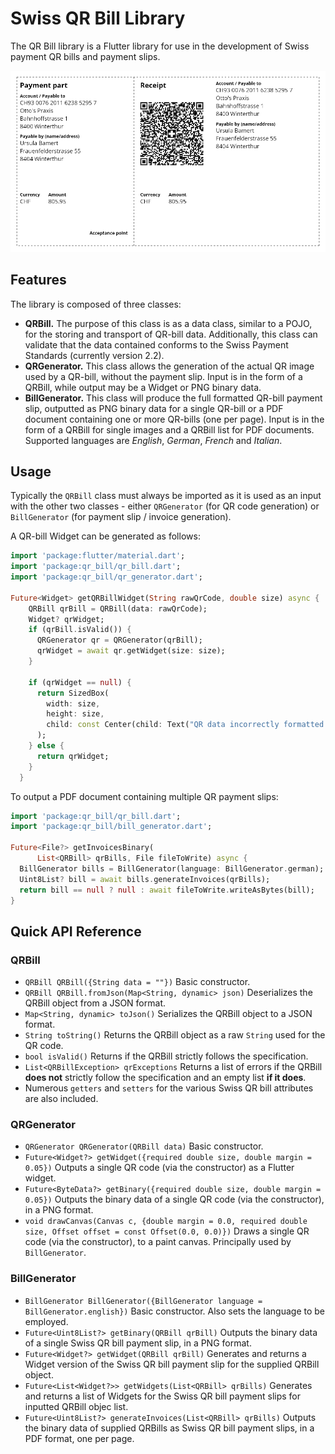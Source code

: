 # Swiss QR Bill Library

The QR Bill library is a Flutter library for use in the development of Swiss payment QR bills and payment slips.

![Sample QR Bill payment slip](readme1.png)

## Features

The library is composed of three classes:

* **QRBill.** The purpose of this class is as a data class, similar to a POJO, for the storing and transport of QR-bill data. Additionally, this class can validate that the data contained conforms to the Swiss Payment Standards (currently version 2.2).
* **QRGenerator.** This class allows the generation of the actual QR image used by a QR-bill, without the payment slip. Input is in the form of a QRBill, while output may be a Widget or PNG binary data.
* **BillGenerator.** This class will produce the full formatted QR-bill payment slip, outputted as PNG binary data for a single QR-bill or a PDF document containing one or more QR-bills (one per page). Input is in the form of a QRBill for single images and a QRBill list for PDF documents. Supported languages are *English*, *German*, *French* and *Italian*.

## Usage

Typically the `QRBill` class must always be imported as it is used as an input with the other two classes - either `QRGenerator` (for QR code generation) or `BillGenerator` (for payment slip / invoice generation).

A QR-bill Widget can be generated as follows:

```dart
import 'package:flutter/material.dart';
import 'package:qr_bill/qr_bill.dart';
import 'package:qr_bill/qr_generator.dart';

Future<Widget> getQRBillWidget(String rawQrCode, double size) async {
    QRBill qrBill = QRBill(data: rawQrCode);
    Widget? qrWidget;
    if (qrBill.isValid()) {
      QRGenerator qr = QRGenerator(qrBill);
      qrWidget = await qr.getWidget(size: size);
    }

    if (qrWidget == null) {
      return SizedBox(
        width: size,
        height: size,
        child: const Center(child: Text("QR data incorrectly formatted!")),
      );
    } else {
      return qrWidget;
    }
  }

```

To output a PDF document containing multiple QR payment slips:

```dart
import 'package:qr_bill/qr_bill.dart';
import 'package:qr_bill/bill_generator.dart';

Future<File?> getInvoicesBinary(
      List<QRBill> qrBills, File fileToWrite) async {
  BillGenerator bills = BillGenerator(language: BillGenerator.german);
  Uint8List? bill = await bills.generateInvoices(qrBills);
  return bill == null ? null : await fileToWrite.writeAsBytes(bill);
}
```
## Quick API Reference

### QRBill

* `QRBill QRBill({String data = ""})` Basic constructor.
* `QRBill QRBill.fromJson(Map<String, dynamic> json)` Deserializes the QRBill object from a JSON format.
* `Map<String, dynamic> toJson()` Serializes the QRBill object to a JSON format.
* `String toString()` Returns the QRBill object as a raw `String` used for the QR code.
* `bool isValid()` Returns if the QRBill strictly follows the specification.
* `List<QRBillException> qrExceptions` Returns a list of errors if the QRBill **does not** strictly follow the specification and an empty list **if it does**.
* Numerous `getters` and `setters` for the various Swiss QR bill attributes are also included.

### QRGenerator

* `QRGenerator QRGenerator(QRBill data)` Basic constructor.
* `Future<Widget?> getWidget({required double size, double margin = 0.05})` Outputs a single QR code (via the constructor) as a Flutter widget.
* `Future<ByteData?> getBinary({required double size, double margin = 0.05})` Outputs the binary data of a single QR code (via the constructor), in a PNG format.
* `void drawCanvas(Canvas c, {double margin = 0.0, required double size, Offset offset = const Offset(0.0, 0.0)})` Draws a single QR code (via the constructor), to a paint canvas. Principally used by `BillGenerator`.

### BillGenerator

* `BillGenerator BillGenerator({BillGenerator language = BillGenerator.english})` Basic constructor. Also sets the language to be employed.
* `Future<Uint8List?> getBinary(QRBill qrBill)` Outputs the binary data of a single Swiss QR bill payment slip, in a PNG format.
* `Future<Widget?> getWidget(QRBill qrBill)` Generates and returns a Widget version of the Swiss QR bill payment slip for the supplied QRBill object.
* `Future<List<Widget?>> getWidgets(List<QRBill> qrBills)` Generates and returns a list of Widgets for  the Swiss QR bill payment slips for inputted QRBill objec list.
* `Future<Uint8List?> generateInvoices(List<QRBill> qrBills)` Outputs the binary data of supplied QRBills as Swiss QR bill payment slips, in a PDF format, one per page.